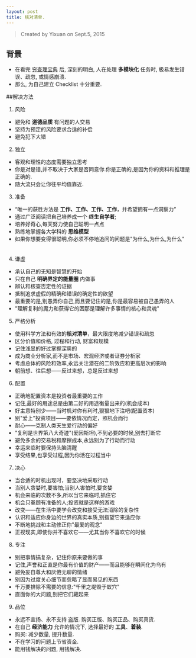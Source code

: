 ```yaml
---
layout: post
title: 核对清单.
---
```


> Created by Yixuan on Sept.5, 2015


## 背景
* 在看完 [穷查理宝典](http://book.douban.com/subject/10485011/) 后, 深刻的明白, 人在处理 **多模块化** 任务时, 极易发生错误、疏忽, 或情感崩溃.
* 那么, 为自己建立 Checklist 十分重要.

##解决方法

1. 风险
 * 避免和 **道德品质** 有问题的人交易
 * 坚持为预定的风险要求合适的补偿
 * 避免犯下大错
　　
2. 独立
 * 客观和理性的态度需要独立思考
 * 你是对是错,并不取决于大家是否同意你.你是正确的,是因为你的资料和推理是正确的.
 * 随大流只会让你往平均值靠近.
　　
3. 准备
 * “唯一的获胜方法是 **工作、工作、工作、工作**，并希望拥有一点洞察力”
 * 通过广泛阅读把自己培养成一个 **终生自学者**;
 * 培养好奇心,每天努力使自己聪明一点点
 * 熟练地掌握各大学科的 **思维模型**
 * 如果你想要变得很聪明,你必须不停地追问的问题是"为什么,为什么,为什么"
　　
4. 谦虚
 * 承认自己的无知是智慧的开始
 * 只在自己 **明确界定的能量圈** 内做事
 * 辨认和核查否定性的证据
 * 抵制追求虚假的精确和错误的确定性的欲望
 * 最重要的是,别愚弄你自己,而且要记住的是,你是最容易被自己愚弄的人
 * "理解复利的魔力和获得它的困那是理解许多事情的核心和灵魂"
　　
5. 严格分析
 * 使用科学方法和有效的**核对清单**，最大限度地减少错误和疏忽
 * 区分价值和价格, 过程和行动, 财富和规模
 * 记住浅显的好过掌握深奥的
 * 成为商业分析家,而不是市场、宏观经济或者证券分析家
 * 考虑总体的风险和效率,永远关注潜在的二阶效应和更高层次的影响
 * 朝前想、往后想——反过来想，总是反过来想
　　
6. 配置
 * 正确地配置资本是投资者最重要的工作
 * 记住,最好的用途总是由第二好的用途衡量出来的(机会成本)
 * 好主意特别少——当时机对你有利时,狠狠地下注吧(配置资本)
 * 别"爱上"投资项目——要依情况而定，照机会而行
 * 耐心——克制人类天生爱行动的偏好
 * "复利是世界第八大奇迹"(爱因斯坦),不到必要的时候,别去打断它
 * 避免多余的交易税和摩擦成本,永远别为了行动而行动
 * 幸运来临时要保持头脑清醒
 * 享受结果,也享受过程,因为你活在过程当中
　　
7. 决心
 * 当合适的时机出现时，要坚决地采取行动
 * 当别人贪婪时,要害怕;当别人害怕时,要贪婪
 * 机会来临的次数不多,所以当它来临时,抓住它
 * 机会只眷顾有准备的人;投资就是这样的游戏
 * 改变——在生活中要学会改变和接受无法消除的复杂性
 * 认识和适应你身边的世界的真实本质,别指望它来适应你
 * 不断地挑战和主动修正你"最爱的观念"
 * 正视现实,即使你并不喜欢它——尤其当你不喜欢它的时候
　　
8. 专注
 * 别把事情搞复杂，记住你原来要做的事
 * 记住,声誉和正直是你最有价值的财产——而且能够在瞬间化为乌有
 * 避免妄自尊大和厌倦无聊的情绪
 * 别因为过度关心细节而忽略了显而易见的东西
 * 千万要排除不需要的信息:"千里之堤毁于蚁穴"
 * 直面你的大问题,别把它们藏起来

9. 品位
 * 永远不宣扬、永不支持 盗版. 购买正版、购买正品、购买真货.
 * 在自己 **经济能力** 允许的情况下, 选择最好的 **工具**、**着装**.
 * 购买: 减少数量, 提升数量.
 * 不在学习的问题上节省资金.
 * 能用钱解决的问题, 用钱解决.
